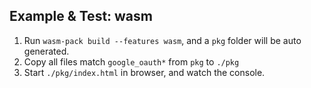 ## Example & Test: wasm

1. Run ``wasm-pack build --features wasm``, and a `pkg` folder will be auto generated.
2. Copy all files match `google_oauth*` from `pkg` to `./pkg`
3. Start ``./pkg/index.html`` in browser, and watch the console.
